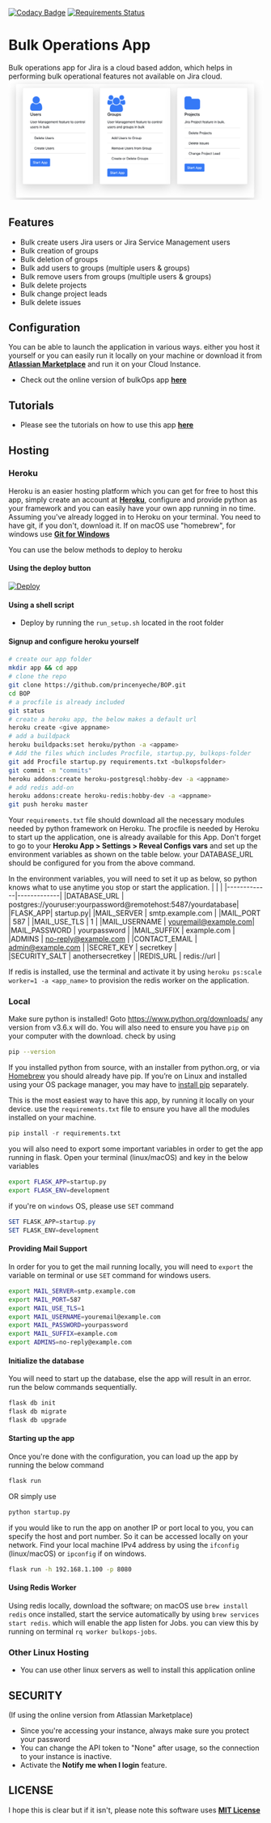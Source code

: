[![Codacy Badge](https://app.codacy.com/project/badge/Grade/6068ebb9b8794d11bcb8471f71b711c6)](https://www.codacy.com/gh/princenyeche/BOP/dashboard?utm_source=github.com&amp;utm_medium=referral&amp;utm_content=princenyeche/BOP&amp;utm_campaign=Badge_Grade) [![Requirements Status](https://requires.io/github/princenyeche/BOP/requirements.svg?branch=master)](https://requires.io/github/princenyeche/BOP/requirements/?branch=master)

# **Bulk Operations App**
Bulk operations app for Jira is a cloud based addon, which helps in performing bulk operational features not available on Jira cloud. 
![](https://github.com/princenyeche/BOP/blob/master/img/bulkops.png)
## **Features**
  * Bulk create users Jira users or Jira Service Management users
  * Bulk creation of groups
  * Bulk deletion of groups
  * Bulk add users to groups (multiple users & groups)
  * Bulk remove users from groups (multiple users & groups)
  * Bulk delete projects
  * Bulk change project leads
  * Bulk delete issues

## **Configuration**
You can be able to launch the application in various ways. either you host it yourself or you can easily run it locally on your machine or download it from **[Atlassian Marketplace](https://marketplace.atlassian.com/apps/1223196/bulkops-app?hosting=cloud&tab=support)** and run it on your Cloud Instance. 

   * Check out the online version of bulkOps app **[here](https://elfapp.website/bulkops)**

## **Tutorials**
   * Please see the tutorials on how to use this app **[here](https://github.com/princenyeche/BOP/blob/master/tutorial.md)**

## **Hosting**

### Heroku
Heroku is an easier hosting platform which you can get for free to host this app, simply create an account at **[Heroku](https://heroku.com)**, configure and provide python as your framework and you can easily have your own app running in no time. Assuming you've already logged in to Heroku on your terminal. You need to have git, if you don't, download it. If on macOS use "homebrew", for windows use **[Git for Windows](https://git-for-windows.github.io)**

You can use the below methods to deploy to heroku

#### Using the deploy button
[![Deploy](https://www.herokucdn.com/deploy/button.svg)](https://heroku.com/deploy?template=https://github.com/princenyeche/BOP)

#### Using a shell script
- Deploy by running the `run_setup.sh` located in the root folder

#### Signup and configure heroku yourself
```bash
# create our app folder
mkdir app && cd app
# clone the repo
git clone https://github.com/princenyeche/BOP.git
cd BOP
# a procfile is already included
git status
# create a heroku app, the below makes a default url
heroku create <give appname>
# add a buildpack
heroku buildpacks:set heroku/python -a <appame>
# Add the files which includes Procfile, startup.py, bulkops-folder
git add Procfile startup.py requirements.txt <bulkopsfolder>
git commit -m "commits"
heroku addons:create heroku-postgresql:hobby-dev -a <appname>
# add redis add-on
heroku addons:create heroku-redis:hobby-dev -a <appname>
git push heroku master
```
Your `requirements.txt` file should download all the necessary modules needed by python framework on Heroku. The procfile is needed by Heroku to start up the application, one is already available for this App. Don't forget to go to your **Heroku App > Settings > Reveal Configs vars** and set up the environment variables as shown on the table below. your DATABASE_URL should be configured for you from the above command.

In the environment variables, you will need to set it up as below, so python knows what to use anytime you stop or start the application.
| <!-- -->    | <!-- -->    |
|-------------|-------------|
|DATABASE_URL  | postgres://youruser:yourpassword@remotehost:5487/yourdatabase|
|FLASK_APP| startup.py|
|MAIL_SERVER | smtp.example.com |
|MAIL_PORT | 587 |
|MAIL_USE_TLS | 1 |
|MAIL_USERNAME | youremail@example.com|
|MAIL_PASSWORD | yourpassword |
|MAIL_SUFFIX | example.com  |
|ADMINS      | no-reply@example.com |
|CONTACT_EMAIL | admin@example.com |
|SECRET_KEY | secretkey |  
|SECURITY_SALT | anothersecretkey | 
|REDIS_URL | redis://url | 

If redis is installed, use the terminal and activate it by using `heroku ps:scale worker=1 -a <app_name>` to provision the redis worker on the application.

### Local
Make sure python is installed! Goto https://www.python.org/downloads/ any version from v3.6.x will do. You will also need to ensure you have `pip` on your computer with the download. check by using 
```bash
pip --version
```

If you installed python from source, with an installer from python.org, or via [Homebrew](https://brew.sh/) you should already have pip. If you’re on Linux and installed using your OS package manager, you may have to [install pip](https://pip.pypa.io/en/stable/installing/) separately.

This is the most easiest way to have this app, by running it locally on your device. use the `requirements.txt` file to ensure you have all the modules installed on your machine.
```python
pip install -r requirements.txt
```
you will also need to export some important variables in order to get the app running in flask. Open your terminal (linux/macOS) and key in the below variables
```bash
export FLASK_APP=startup.py
export FLASK_ENV=development
```
if you're on `windows` OS, please use `SET` command
```powershell
SET FLASK_APP=startup.py
SET FLASK_ENV=development
```
#### Providing Mail Support
In order for you to get the mail running locally, you will need to `export` the variable on terminal or use `SET` command for windows users.
```bash
export MAIL_SERVER=smtp.example.com
export MAIL_PORT=587
export MAIL_USE_TLS=1
export MAIL_USERNAME=youremail@example.com
export MAIL_PASSWORD=yourpassword
export MAIL_SUFFIX=example.com
export ADMINS=no-reply@example.com
```

#### Initialize the database
You will need to start up the database, else the app will result in an error. run the below commands sequentially.
```bash
flask db init
flask db migrate
flask db upgrade
```

#### Starting up the app
Once you're done with the configuration, you can load up the app by running the below command
```bash
flask run
```
OR simply use
```bash
python startup.py
```

if you would like to run the app on another IP or port local to you, you can specify the host and port number. So it can be accessed locally on your network. Find your local machine IPv4 address by using the `ifconfig` (linux/macOS) or `ipconfig` if on windows.
```bash
flask run -h 192.168.1.100 -p 8080
```

#### Using Redis Worker
Using redis locally, download the software; on macOS use `brew install redis` once installed, start the service automatically by using `brew services start redis`. which will enable the app listen for Jobs. you can view this by running on terminal `rq worker bulkops-jobs`.

### Other Linux Hosting
* You can use other linux servers as well to install this application online

## SECURITY
(If using the online version from Atlassian Marketplace)
* Since you're accessing your instance, always make sure you protect your password
* You can change the API token to "None" after usage, so the connection to your instance is inactive.
* Activate the **Notify me when I login** feature.

## LICENSE
I hope this is clear but if it isn't, please note this software uses **[MIT License](https://github.com/princenyeche/BOP/blob/master/LICENSE)**
